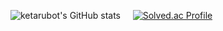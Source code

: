 ![ketarubot's GitHub stats](https://github-readme-stats.vercel.app/api?username=ketarubot&show_icons=true&theme=tokyonight)&nbsp;&nbsp;&nbsp;&nbsp;&nbsp;[![Solved.ac Profile](http://mazassumnida.wtf/api/v2/generate_badge?boj=ketarubot)](https://solved.ac/ketarubot)
